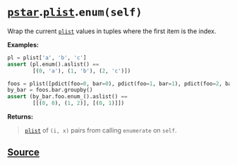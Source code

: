 # [`pstar`](./pstar.md).[`plist`](./pstar_plist.md).`enum(self)`

Wrap the current [`plist`](./pstar_plist.md) values in tuples where the first item is the index.

**Examples:**
```python
pl = plist['a', 'b', 'c']
assert (pl.enum().aslist() ==
        [(0, 'a'), (1, 'b'), (2, 'c')])

foos = plist([pdict(foo=0, bar=0), pdict(foo=1, bar=1), pdict(foo=2, bar=0)])
by_bar = foos.bar.groupby()
assert (by_bar.foo.enum_().aslist() ==
        [[(0, 0), (1, 2)], [(0, 1)]])
```

**Returns:**

>    [`plist`](./pstar_plist.md) of `(i, x)` pairs from calling `enumerate` on `self`.



## [Source](../pstar/pstar.py#L3877-L3896)